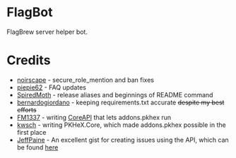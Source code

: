 # FlagBot
FlagBrew server helper bot.

# Credits
- [noirscape](https://github.com/noirscape) - secure_role_mention and ban fixes
- [piepie62](https://github.com/piepie62) - FAQ updates
- [SpiredMoth](https://github.com/SpiredMoth) - release aliases and beginnings of README command
- [bernardogiordano](https://github.com/bernardogiordano) - keeping requirements.txt accurate ~~despite my best efforts~~
- [FM1337](https://github.com/FM1337) - writing [CoreAPI](https://github.com/FlagBrew/CoreAPI) that lets addons.pkhex run
- [kwsch](https://github.com/kwsch) - writing PKHeX.Core, which made addons.pkhex possible in the first place
- [JeffPaine](https://github.com/JeffPaine) - An excellent gist for creating issues using the API, which can be found [here](https://gist.github.com/JeffPaine/3145490)